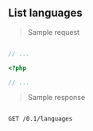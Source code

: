 ## List languages

> Sample request

```shell

```

```javascript
// ...
```

```php
<?php

// ...
```

> Sample response

```json

```

`GET /0.1/languages`
